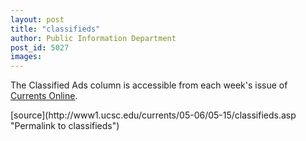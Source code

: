 ```yaml
---
layout: post
title: "classifieds"
author: Public Information Department
post_id: 5027
images:
---
```


<a name="content" id="content"></a>
<p>
  The Classified Ads column is accessible from each week's issue of <a href="http://currents.ucsc.edu/">Currents Online</a>.
</p>
<p>
  <input name="t1" size="-1" type="hidden">
</p>
[source](http://www1.ucsc.edu/currents/05-06/05-15/classifieds.asp "Permalink to classifieds")

